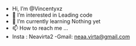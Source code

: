 - Hi, I’m @Vincentyxz
- 👀 I’m interested in Leading code
- 🌱 I’m currently learning Nothing yet
- 📫 How to reach me ...
- Insta : Neavirta2 
-Gmail: neaa.virta@gmail.com

